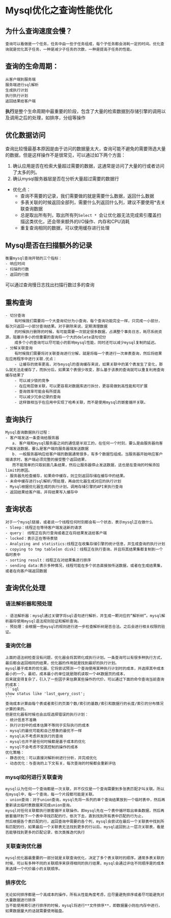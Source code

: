 # Mysql优化之查询性能优化
## 为什么查询速度会慢？
    查询可以看做是一个任务，任务中由一些子任务组成，每个子任务都会消耗一定的时间。优化查询就是优化其子任务，一种是减少子任务的次数，一种是提高子任务的性能。
## 查询的生命周期：
    从客户端到服务端
    服务端进行sql解析
    生成执行计划
    执行执行计划
    返回结果给客户端
**执行**是整个生命周期中最重要的阶段，包含了大量的检索数据到存储引擎的调用以及调用之后的处理，如排序，分组等操作
## 优化数据访问
   查询比较慢最基本原因是由于访问的数据量太大，查询可能不避免的需要筛选大量的数据，但是这样操作不是很常见，可以通过如下两个方面：
   1. 确认应用是否在检索大量超过需要的数据，这通常是访问了大量的行或者访问了太多的列。
   2. 确认mysql服务器层是否在分析大量超过需要的数据行
   - 优化点：
       - 查询不需要的记录，我们需要做的就是需要什么数据，返回什么数据
       - 多表关联的时候返回全部列，需要什么列返回什么列，建议不要使用*去关联查询数据
       - 总是取出所有列，取出所有列`Select * `会让优化器无法完成索引覆盖扫描这类优化，还会带来额外的I/O操作、内存和CPU消耗
       - 重复查询相同的数据，可以使用缓存进行处理

## Mysql是否在扫描额外的记录

    衡量mysql查询开销的三个指标：
    - 响应时间
    - 扫描的行数
    - 返回的行数
  可以通过查询慢日志找出扫描行数过多的查询
## 重构查询
    - 切分查询
        有时候我们需要将一个大查询切分为小查询，每个查询功能完全一样，只完成一小部分，每次只返回一小部分查询结果。对于删除来说，定期清理数据
        的时候执行删除的时候，有可能需要一次锁定很多数据，占满整个事务日志，耗尽系统资源，阻塞许多小的但重要的查询将一个大的delete语句切分
        成多个小的查询可以尽可能小的影响mysql性能，同时还可以减少mysql复制的延迟。
    - 分解关联查询
        有时候我们需要将对关联查询进行分解，就是将每一个表进行一次单表查询，然后将结果在应用程序中进行关联.优点：
        - 让缓存的效率更高，对与mysql的查询缓存来说，如果关联中的某个表发生了变化，那么就无法走缓存了，而拆分后，如果某个表很少改变，那么基于该表的查询就可以重复利用查询缓存结果了
        - 可以减少锁的竞争
        - 在应用层做关联，可以更容易对数据库进行拆分，更容易做到高性能和可扩展
        - 查询效率可能会有所提高
        - 可以减少冗余记录的查询
        - 这样做相当于在应用中实现了哈希关联，而不是使用mysql的嵌套循环关联。
## 查询执行
    Mysql查询数据执行过程：
    - 客户端发送一条查询给服务器
       a. 客户端和mysql服务器之间的通信是半双工的，在任何一个时刻，要么是由服务器向客户端发送数据，要么是客户端向服务器端发送数据
       b. 一般服务器响应给客户端的数据通常很多，有多个数据包组成。当服务器开始响应客户端请求时，客户端必须完整的接受整个返回结果，
       而不能简单的只取前面几条结果，然后让服务器停止发送数据，这也是在查询的时候添加limit的原因。
    - 服务器先检查缓存，如果命中缓存，则立刻返回存储在缓存中的结果。
    - 未命中缓存进行sql解析/预处理，再由优化器生成对应的执行计划
    - Mysql根据优化器生成的执行计划，调用存储引擎的API来执行查询
    - 返回结果给客户端，并将结果写入缓存中
## 查询状态
    对于一个mysql链接，或者说一个线程任何时刻都会有一个状态，表示mysql正在做什么
    - Sleep：线程正在等待客户端发送新的请求
    - query： 线程正在执行查询或者正在将结果发送给客户端
    - locked：表示正在等待表锁
    - Analyzing and statistics:线程正在收集存储引擎的统计信息，并生成查询的执行计划
    - copying to tmp table[on disk]：线程正在执行查询，并且将其结果集都复制到一个临时表中
    - sorting result：线程正在对结果集进行排序
    - sending data:表示多种情况，线程可能在多个状态直接按传送数据，或者在生成结果集，或者在向客户端返回数据
## 查询优化处理
### 语法解析器和预处理
    - 语法解析器：mysql通过关键字将sql语句进行解析，并生成一颗对应的“解析树”。mysql解析器将使用mysql语法规则验证和解析查询。
    - 预处理：会根据一些mysql的规则进行进一步检查解析树是否合法。之后会进行相关权限的验证。
### 查询优化器
    上面的语法树检查没有问题，优化器会将其转化成执行计划。一条查询可以有很多种执行方式，最后都会返回相同的结果，优化器的作用就是找到最好的执行计划。
    mysql基于成本的优化器，它将尝试预测一个查询使用某种执行计划时的成本，并选择其中成本最小的一个。最初，成本最小的单位就是随机读取一个4K数据页的成本，
    后来就变得复杂了，引入了一些因子来估算某些操作的代价，可以通过下面的命令查询当前查询的成本：
    ```sql
    show status like 'last_query_cost';
    ```
    查询成本计算由每个表或者索引的页面个数/索引的基数/索引和数据行的长度/索引的分布情况计算的来的。
    但是优化器有时候也会出现选择错误的执行计划：
    - 统计信息不准确
    - 执行计划中的成本估算不等同于实际执行的成本
    - mysql的最优可能和自己想象的最优不一样
    - mysql从不考虑并发执行的查询
    - mysql也并不是任何时候都是基于成本的优化
    - mysql不会考虑不受其控制的操作的成本
    优化策略：
    - 静态优化：可以直接对解析树进行分析，并完成优化
    - 动态优化：与查询的上下文有关，每次查询的时候都会重新评估
### mysql如何进行关联查询
    mysql认为任何一个查询都是一次关联，并不仅仅是一个查询需要到多张表匹配才叫关联。所以在mysql中，每一个查询，每一个片段都可能是关联。
    - union查询：对于union查询，mysql先将一系列的单个查询结果放到一个临时表中，然后再重新读出临时表数据来完成union查询。
    mysql对任何关联都执行嵌套循环关联操作。即mysql先在一个表中循环取出单条数据，然后再嵌套循环到下一个表中寻找匹配的行，依次下去，直到找到所有表中匹配的行为止，
    然后根据各个表匹配的行，返回查询中需要的各个列，mysql会尝试在最后一个关联表中找到所有匹配的行，如果最后一个关联表无法找到更多的行以后，mysql返回到上一层次关联表，看是否能够找到更多的匹配记录，依次类推迭代执行
### 关联查询优化器
    mysql优化器最重要的一部分就是关联查询优化，决定了多个表关联时的顺序。通常多表关联的时候，可以有多种不同的关联顺序来获得相同的执行结果，mysql会通过评估不同顺序是的成本来选择一个代价最小的关联顺序。
### 排序优化
    无论如何排序都是一个高成本的操作，所有从性能角度考虑，应尽量避免排序或者尽可能避免对大量数据进行排序
    当不能使用索引进行排序的时候，mysql将进行**文件排序**，即数据量小则在内存中进行，如果数据量大的话就需要使用磁盘。




